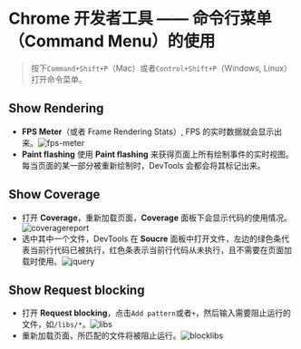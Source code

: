 # Chrome 开发者工具 —— 命令行菜单（Command Menu）的使用

> 按下`Command+Shift+P`（Mac）或者`Control+Shift+P`（Windows, Linux）打开命令菜单。

## Show Rendering

- **FPS Meter**（或者 Frame Rendering Stats）, FPS 的实时数据就会显示出来。![fps-meter](/blog/chrome/images/fps-meter.png)
- **Paint flashing** 使用 **Paint flashing** 来获得页面上所有绘制事件的实时视图。每当页面的某一部分被重新绘制时，DevTools 会都会将其标记出来。

## Show Coverage

- 打开 **Coverage**，重新加载页面，**Coverage** 面板下会显示代码的使用情况。![coveragereport](/blog/chrome/images/coveragereport.png)
- 选中其中一个文件，DevTools 在 **Soucre** 面板中打开文件，左边的绿色条代表当前行代码已被执行，红色条表示当前行代码从未执行，且不需要在页面加载时使用。![jquery](/blog/chrome/images/jquery.png)

## Show Request blocking

- 打开 **Request blocking**，点击`Add pattern`或者`+`，然后输入需要阻止运行的文件，如`/libs/*`。![libs](/blog/chrome/images/libs.png)
- 重新加载页面，所匹配的文件将被阻止运行。![blocklibs](/blog/chrome/images/blockedlibs.png)
